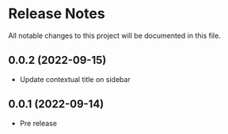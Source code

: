 # Release Notes
All notable changes to this project will be documented in this file.

## 0.0.2 (2022-09-15)

- Update contextual title on sidebar

## 0.0.1 (2022-09-14)

- Pre release